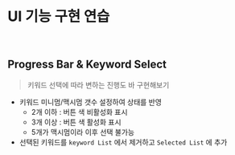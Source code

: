 # UI 기능 구현 연습

</br>

## Progress Bar & Keyword Select

> 키워드 선택에 따라 변하는 진행도 바 구현해보기

- 키워드 미니멈/맥시멈 갯수 설정하여 상태를 반영
  - 2개 이하 : 버튼 색 비활성화 표시
  - 3개 이상 : 버튼 색 활성화 표시
  - 5개가 맥시멈이라 이후 선택 불가능
- 선택된 키워드를 `keyword List` 에서 제거하고 `Selected List` 에 추가
